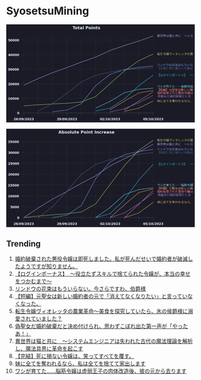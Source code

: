 # SyosetsuMining


![](https://raw.githubusercontent.com/exc4l/SyosetsuMining/main/plots/point_trend.png)

![](https://raw.githubusercontent.com/exc4l/SyosetsuMining/main/plots/point_increase.png)


## Trending

1. [婚約破棄された悪役令嬢は即死しました。私が死んだせいで婚約者が破滅したようですが知りません。](https://ncode.syosetu.com/n8240ik/)
2. [【ログインボーナス】　〜役立たずスキルで捨てられた令嬢が、本当の幸せをつかむまで〜](https://ncode.syosetu.com/n9512ij/)
3. [リンドウの花束はもういらない。今さらですわ、伯爵様](https://ncode.syosetu.com/n8963ik/)
4. [【短編】元聖女は新しい婚約者の元で「消えてなくなりたい」と言っていなくなった。](https://ncode.syosetu.com/n1047il/)
5. [転生令嬢ヴィオレッタの農業革命～美食を探究していたら、氷の侯爵様に溺愛されていました？](https://ncode.syosetu.com/n1580ik/)
6. [ 偽聖女だ婚約破棄だと決め付けられ、思わずこぼれ出た第一声が「やったあ！」](https://ncode.syosetu.com/n1299il/)
7. [異世界は猫と共に　～システムエンジニアは失われた古代の魔法理論を解析し、魔法具界に革命を起こす](https://ncode.syosetu.com/n3803ik/)
8. [【完結】死に損ない令嬢は、笑ってすべてを覆す。](https://ncode.syosetu.com/n9162ik/)
9. [妹に全てを奪われるなら、私は全てを捨てて家出します](https://ncode.syosetu.com/n3011ik/)
10. [ワシが育てた……脳筋令嬢は虚弱王子の肉体改造後、彼の元から去ります](https://ncode.syosetu.com/n0687il/)
